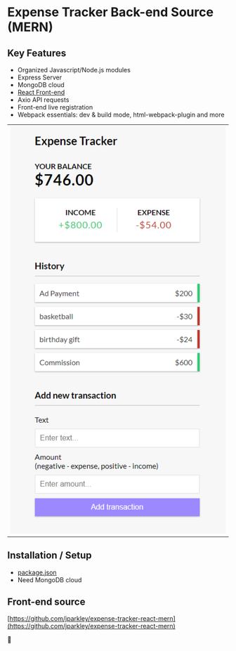
# Expense Tracker Back-end Source (MERN)

## Key Features

* Organized Javascript/Node.js modules
* Express Server
* MongoDB cloud
* [React Front-end](https://github.com/jparkley/expense-tracker-react-mern)
* Axio API requests
* Front-end live registration
* Webpack essentials: dev & build mode, html-webpack-plugin and more


<table>
<tbody>
 <tr>
<td align="center">
<img  style="width:500px" src="https://github.com/jparkley/expense-tracker-react-mern/blob/master/screenshot-react-expense-01.png"> 
</td>
</tr>
</tbody>
</table>
  

## Installation / Setup

- <a href="https://github.com/jparkley/expense-tracker-react-mern/blob/master/package.json">package.json</a>
- Need MongoDB cloud

## Front-end source
[https://github.com/jparkley/expense-tracker-react-mern](https://github.com/jparkley/expense-tracker-react-mern)


:musical_note:
